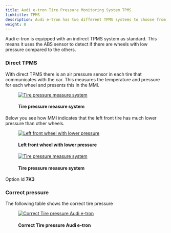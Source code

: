 ```yaml
---
title: Audi e-tron Tire Pressure Monitoring System TPMS
linktitle: TPMS
description: Audi e-tron has two different TPMS systems to choose from.
weight: 8
---
```


<!-- markdownlint-disable MD033 -->

Audi e-tron is equipped with an indirect TPMS system as standard.  This means it uses the ABS sensor to detect if there are wheels with low pressure compared to the others.

### Direct TPMS

With direct TPMS there is an air pressure sensor in each tire that communicates with the car. This measures the temperature  and pressure for each wheel and presents this in the MMI.

<figure>
    <a href="https://media.electrichasgoneaudi.net/multimedia/models/e-tron/technology/tpms/tpms3.jpg">
        <img src="https://media.electrichasgoneaudi.net/multimedia/models/e-tron/technology/tpms/tpms3s.jpg"
        class="img-fluid" alt="Tire pressure measure system" title="Tire pressure measure system">
    </a>
    <figcaption><h4>Tire pressure measure system</h4></figcaption>
</figure>

Below you see how MMI indicates that the left front tire has much lower pressure than other wheels.

<figure>
    <a href="https://media.electrichasgoneaudi.net/multimedia/models/e-tron/technology/tpms/tpms1.jpg">
        <img src="https://media.electrichasgoneaudi.net/multimedia/models/e-tron/technology/tpms/tpms1s.jpg"
        class="img-fluid" alt="Left front wheel with lower pressure" title="Left front wheel with lower pressure">
    </a>
    <figcaption><h4>Left front wheel with lower pressure</h4></figcaption>
</figure>

<figure>
    <a href="https://media.electrichasgoneaudi.net/multimedia/models/e-tron/technology/tpms/tpms2.jpg">
        <img src="https://media.electrichasgoneaudi.net/multimedia/models/e-tron/technology/tpms/tpms2s.jpg"
        class="img-fluid" alt="Tire pressure measure system" title="Tire pressure measure system">
    </a>
    <figcaption><h4>Tire pressure measure system</h4></figcaption>
</figure>

Option Id **7K3**

### Correct pressure

The following table shows the correct tire pressure

<figure>
    <a href="https://media.electrichasgoneaudi.net/multimedia/models/e-tron/technology/tpms/correcttp.jpg">
        <img src="https://media.electrichasgoneaudi.net/multimedia/models/e-tron/technology/tpms/correcttps.jpg"
        class="img-fluid" alt="Correct Tire pressure Audi e-tron" title="Correct Tire pressure Audi e-tron">
    </a>
    <figcaption><h4>Correct Tire pressure Audi e-tron</h4></figcaption>
</figure>

